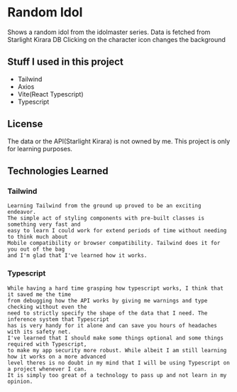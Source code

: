 
# Random Idol

Shows a random idol from the idolmaster series. Data is fetched from Starlight Kirara DB
Clicking on the character icon changes the background








## Stuff I used in this project
 - Tailwind
 - Axios
 - Vite(React Typescript)
 - Typescript
## License

The data or the API(Starlight Kirara) is not owned by me.
This project is only for learning purposes.




## Technologies Learned
### **Tailwind**

    Learning Tailwind from the ground up proved to be an exciting endeavor.
    The simple act of styling components with pre-built classes is something very fast and 
    easy to learn I could work for extend periods of time without needing to think much about
    Mobile compatibility or browser compatibility. Tailwind does it for you out of the bag
    and I'm glad that I've learned how it works.

### **Typescript**
    While having a hard time grasping how typescript works, I think that it saved me the time
    from debugging how the API works by giving me warnings and type checking without even the 
    need to strictly specify the shape of the data that I need. The inference system that Typescript
    has is very handy for it alone and can save you hours of headaches with its safety net.
    I've learned that I should make some things optional and some things required with Typescript,
    to make my app security more robust. While albeit I am still learning how it works on a more advanced
    level theres is no doubt in my mind that I will be using Typescript on a project whenever I can.
    It is simply too great of a technology to pass up and not learn in my opinion.


